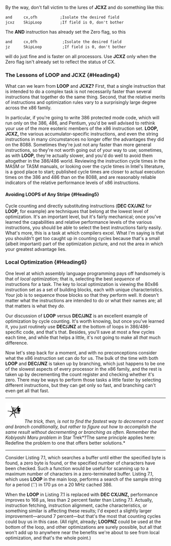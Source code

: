 By the way, don't fall victim to the lures of **JCXZ** and do something
like this:

    and     cx,ofh          ;Isolate the desired field
    jcxz    SkipLoop        ;If field is 0, don't bother

The **AND** instruction has already set the Zero flag, so this

    and     cx,0fh           ;Isolate the desired field
    jz      SkipLoop         ;If field is 0, don't bother

will do just fine and is faster on all processors. Use **JCXZ** only
when the Zero flag isn't already set to reflect the status of CX.

### The Lessons of LOOP and JCXZ {#Heading4}

What can we learn from **LOOP** and **JCXZ?** First, that a single
instruction that is intended to do a complex task is not necessarily
faster than several instructions that together do the same thing.
Second, that the relative merits of instructions and optimization rules
vary to a surprisingly large degree across the x86 family.

In particular, if you're going to write 386 protected mode code, which
will run only on the 386, 486, and Pentium, you'd be well advised to
rethink your use of the more esoteric members of the x86 instruction
set. **LOOP, JCXZ,** the various accumulator-specific instructions, and
even the string instructions in many circumstances no longer offer the
advantages they did on the 8088. Sometimes they're just not any faster
than more general instructions, so they're not worth going out of your
way to use; sometimes, as with **LOOP,** they're actually slower, and
you'd do well to avoid them altogether in the 386/486 world. Reviewing
the instruction cycle times in the MASM or TASM manuals, or looking over
the cycle times in Intel's literature, is a good place to start;
published cycle times are closer to actual execution times on the 386
and 486 than on the 8088, and are reasonably reliable indicators of the
relative performance levels of x86 instructions.

#### Avoiding LOOPS of Any Stripe {#Heading5}

Cycle counting and directly substituting instructions (**DEC CX/JNZ**
for **LOOP,** for example) are techniques that belong at the lowest
level of optimization. It's an important level, but it's fairly
mechanical; once you've learned the capabilities and relative
performance levels of the various instructions, you should be able to
select the best instructions fairly easily. What's more, this is a task
at which compilers excel. What I'm saying is that you shouldn't get too
caught up in counting cycles because that's a small (albeit important)
part of the optimization picture, and not the area in which your
greatest advantage lies.

### Local Optimization {#Heading6}

One level at which assembly language programming pays off handsomely is
that of *local optimization;* that is, selecting the best *sequence* of
instructions for a task. The key to local optimization is viewing the
80x86 instruction set as a set of building blocks, each with unique
characteristics. Your job is to sequence those blocks so that they
perform well. It doesn't matter what the instructions are intended to do
or what their names are; all that matters is what they *do.*

Our discussion of **LOOP** versus **DEC/JNZ** is an excellent example of
optimization by cycle counting. It's worth knowing, but once you've
learned it, you just routinely use **DEC/JNZ** at the bottom of loops in
386/486-specific code, and that's that. Besides, you'll save at most a
few cycles each time, and while that helps a little, it's not going to
make all *that* much difference.

Now let's step back for a moment, and with no preconceptions consider
what the x86 instruction set can do for us. The bulk of the time with
both **LOOP** and **DEC/JNZ** is taken up by branching, which just
happens to be one of the slowest aspects of every processor in the x86
family, and the rest is taken up by decrementing the count register and
checking whether it's zero. There may be ways to perform those tasks a
little faster by selecting different instructions, but they can get only
so fast, and branching can't even get all that fast.

  ------------------- -------------------------------------------------------------------------------------------------------------------------------------------------------------------------------------------------------------------------------------------------------------------------------------------------------------------------------------------------------
  ![](images/i.jpg)   *The trick, then, is not to find the fastest way to decrement a count and branch conditionally, but rather to figure out how to accomplish the same result without decrementing or branching as often. Remember the Kobiyashi Maru problem in* Star Trek*?The same principle applies here: Redefine the problem to one that offers better solutions.*
  ------------------- -------------------------------------------------------------------------------------------------------------------------------------------------------------------------------------------------------------------------------------------------------------------------------------------------------------------------------------------------------

Consider Listing 7.1, which searches a buffer until either the specified
byte is found, a zero byte is found, or the specified number of
characters have been checked. Such a function would be useful for
scanning up to a maximum number of characters in a zero-terminated
buffer. Listing 7.1, which uses **LOOP** in the main loop, performs a
search of the sample string for a period (‘.') in 170 µs on a 20 MHz
cached 386.

When the **LOOP** in Listing 7.1 is replaced with **DEC CX/JNZ,**
performance improves to 168 µs, less than 2 percent faster than Listing
7.1. Actually, instruction fetching, instruction alignment, cache
characteristics, or something similar is affecting these results; I'd
expect a slightly larger improvement—around 7 percent—but that's the
most that counting cycles could buy us in this case. (All right,
already; **LOOPNZ** could be used at the bottom of the loop, and other
optimizations are surely possible, but all that won't add up to anywhere
near the benefits we're about to see from local optimization, and that's
the whole point.)